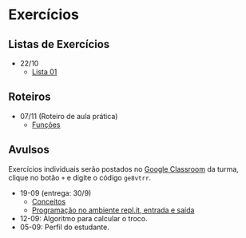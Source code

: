 # Exercícios


## Listas de Exercícios

   + 22/10
      - [Lista 01](exercicios/lista01.md)
      
## Roteiros

   + 07/11 (Roteiro de aula prática)
      - [Funções](exercicios/exercicio07-funcoes.md)
      
## Avulsos
Exercícios individuais serão postados no [Google Classroom](https://classroom.google.com) da turma, clique no botão `+` e digite o código `ge8vtrr`. 

   + 19-09 (entrega: 30/9)
      - [Conceitos](exercicios/exercicio03-conceitos.md)
      - [Programação no ambiente repl.it, entrada e saída](exercicios/exercicio04-somaAB.md)
   + 12-09: Algoritmo para calcular o troco.
   + 05-09: Perfil do estudante.

